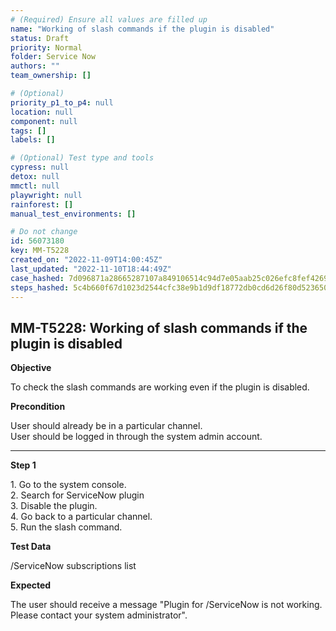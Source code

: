 ```yaml
---
# (Required) Ensure all values are filled up
name: "Working of slash commands if the plugin is disabled"
status: Draft
priority: Normal
folder: Service Now
authors: ""
team_ownership: []

# (Optional)
priority_p1_to_p4: null
location: null
component: null
tags: []
labels: []

# (Optional) Test type and tools
cypress: null
detox: null
mmctl: null
playwright: null
rainforest: []
manual_test_environments: []

# Do not change
id: 56073180
key: MM-T5228
created_on: "2022-11-09T14:00:45Z"
last_updated: "2022-11-10T18:44:49Z"
case_hashed: 7d096871a28665287107a849106514c94d7e05aab25c026efc8fef4269e9293c4d7de4add172d6b56442bd7a0412d790
steps_hashed: 5c4b660f67d1023d2544cfc38e9b1d9df18772db0cd6d26f80d52365026aa946d34c6ad4e26f651bfd46d7397287874c
---
```


<!-- (Auto-generated) Based on frontmatter's "key" and "name" -->

## MM-T5228: Working of slash commands if the plugin is disabled

**Objective**

To check the slash commands are working even if the plugin is disabled.

**Precondition**

User should already be in a particular channel.\
User should be logged in through the system admin account.

---

**Step 1**

1\. Go to the system console.\
2\. Search for ServiceNow plugin\
3\. Disable the plugin.\
4\. Go back to a particular channel.\
5\. Run the slash command.

**Test Data**

/ServiceNow subscriptions list

**Expected**

The user should receive a message "Plugin for /ServiceNow is not working. Please contact your system administrator".
